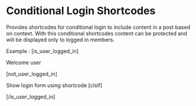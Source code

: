 Conditional Login Shortcodes
============================

Provides shortcodes for conditional login to include content in a post based on context.
With this conditional shortcodes content can be protected and will be displayed only to logged in members.

Example : 
[is_user_logged_in]

  Welcome user 
  
[not_user_logged_in] 

  Show login form using shortcode [clslf]
  
[/is_user_logged_in]
